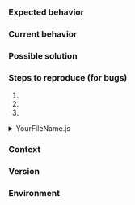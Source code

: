 <!--
If your issue relates to one or more components, your title should
look like: [ComponentName] Clear, brief title
For example: [Button] Does not support id attribute
-->

### Expected behavior
<!-- If you’re describing a bug, tell us what should happen. -->
<!-- If you’re suggesting a change/improvement/feature, tell us how it should work. -->

### Current behavior
<!-- If you’re describing a bug, tell us what happens instead of the expected behavior. -->
<!-- If you’re suggesting a change/improvement/feature, explain the difference from current behavior. -->

### Possible solution
<!-- Not required, but suggest a fix/reason for the bug, or ideas how to implement the change/improvement/feature. If you really want to make sure your idea is understood, provide a screenshots, videos (http://recordit.co/), or a prototype of the desired functionality. -->

### Steps to reproduce (for bugs)
<!-- Provide a link to a simplified test case or repo, or a clear set of steps to reproduce this bug. Include code to reproduce, if relevant. Screenshots or videos (http://recordit.co/) can also be helpful here. -->
1.
2.
3.

<details><summary>YourFileName.js</summary><p>
<!-- browsers demand the next line be empty -->

```js
// Please paste your code here
```
</p></details>

### Context
<!-- How has this issue affected you? What are you trying to accomplish? Providing context helps us come up with a solution that is most useful in the real world. -->

### Version
<!-- Please indicate the version of Mineral UI related to this issue. -->

### Environment
<!-- Not required, but a brief description of your app’s front-end stack may also be helpful. -->
